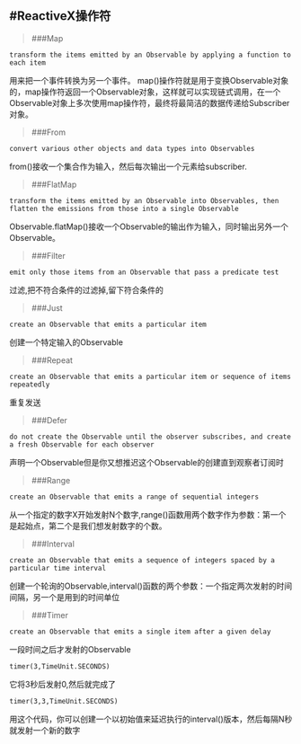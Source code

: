 #ReactiveX操作符
---

>###Map

	transform the items emitted by an Observable by applying a function to each item

用来把一个事件转换为另一个事件。
map()操作符就是用于变换Observable对象的，map操作符返回一个Observable对象，这样就可以实现链式调用，在一个Observable对象上多次使用map操作符，最终将最简洁的数据传递给Subscriber对象。

>###From

	convert various other objects and data types into Observables

from()接收一个集合作为输入，然后每次输出一个元素给subscriber.

>###FlatMap

	transform the items emitted by an Observable into Observables, then flatten the emissions from those into a single Observable

Observable.flatMap()接收一个Observable的输出作为输入，同时输出另外一个Observable。

>###Filter 

	emit only those items from an Observable that pass a predicate test	

过滤,把不符合条件的过滤掉,留下符合条件的

>###Just

	create an Observable that emits a particular item

创建一个特定输入的Observable

>###Repeat

	create an Observable that emits a particular item or sequence of items repeatedly

重复发送

>###Defer

	do not create the Observable until the observer subscribes, and create a fresh Observable for each observer

声明一个Observable但是你又想推迟这个Observable的创建直到观察者订阅时

>###Range

	create an Observable that emits a range of sequential integers

从一个指定的数字X开始发射N个数字,range()函数用两个数字作为参数：第一个是起始点，第二个是我们想发射数字的个数。

>###Interval

	create an Observable that emits a sequence of integers spaced by a particular time interval

创建一个轮询的Observable,interval()函数的两个参数：一个指定两次发射的时间间隔，另一个是用到的时间单位

>###Timer

	create an Observable that emits a single item after a given delay

一段时间之后才发射的Observable

`timer(3,TimeUnit.SECONDS)`

它将3秒后发射0,然后就完成了

`timer(3,3,TimeUnit.SECONDS)`

	
用这个代码，你可以创建一个以初始值来延迟执行的interval()版本，然后每隔N秒就发射一个新的数字





